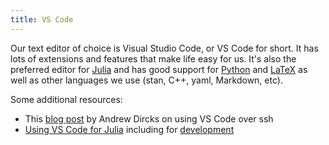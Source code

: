 ```yaml
---
title: VS Code
---
```


Our text editor of choice is Visual Studio Code, or VS Code for short.
It has lots of extensions and features that make life easy for us.
It's also the preferred editor for [Julia](../julia) and has good support for [Python](../python) and [LaTeX](../latex) as well as other languages we use (stan, C++, yaml, Markdown, etc).

Some additional resources:

* This [blog post](https://waterprogramming.wordpress.com/2020/03/31/remote-terminal-environment-using-vs-code-for-windows-and-mac/) by Andrew Dircks on using VS Code over ssh
* [Using VS Code for Julia](https://www.youtube.com/watch?v=rQ7D1lXt3GM) including for [development](https://www.youtube.com/watch?v=IdhnP00Y1Ks&t=625s)
